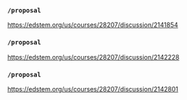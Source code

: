 ### `/proposal`
https://edstem.org/us/courses/28207/discussion/2141854
### `/proposal`
https://edstem.org/us/courses/28207/discussion/2142228
### `/proposal`
https://edstem.org/us/courses/28207/discussion/2142801
